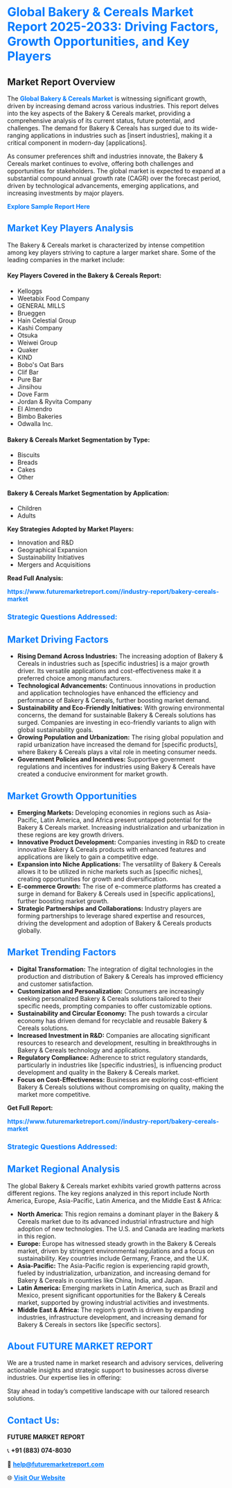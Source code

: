<h1 style="color: #007BFF;">Global Bakery & Cereals Market Report 2025-2033: Driving Factors, Growth Opportunities, and Key Players</h1>

<section id="overview">
<h2>Market Report Overview</h2>
<p>The <a href="https://www.futuremarketreport.com//industry-report/bakery-cereals-market" style="color: #007BFF; text-decoration: none;"><strong>Global Bakery & Cereals Market</strong></a> is witnessing significant growth, driven by increasing demand across various industries. This report delves into the key aspects of the Bakery & Cereals market, providing a comprehensive analysis of its current status, future potential, and challenges. The demand for Bakery & Cereals has surged due to its wide-ranging applications in industries such as [insert industries], making it a critical component in modern-day [applications].</p>
<p>As consumer preferences shift and industries innovate, the Bakery & Cereals market continues to evolve, offering both challenges and opportunities for stakeholders. The global market is expected to expand at a substantial compound annual growth rate (CAGR) over the forecast period, driven by technological advancements, emerging applications, and increasing investments by major players.</p>
</section>

<section id="overview">
<p><a href="https://www.futuremarketreport.com//request-sample/reportId=86831" style="color: #007BFF; text-decoration: none;"><strong>Explore Sample Report Here</strong></a></p>
</section>

<section id="key-players">
<h2 style="color: #007BFF;">Market Key Players Analysis</h2>
<p>The Bakery & Cereals market is characterized by intense competition among key players striving to capture a larger market share. Some of the leading companies in the market include:</p>
<h4>Key Players Covered in the Bakery & Cereals Report:</h4>
<ul><li>Kelloggs</li><li>Weetabix Food Company</li><li>GENERAL MILLS</li><li>Brueggen</li><li>Hain Celestial Group</li><li>Kashi Company</li><li>Otsuka</li><li>Weiwei Group</li><li>Quaker</li><li>KIND</li><li>Bobo&#039;s Oat Bars</li><li>Clif Bar</li><li>Pure Bar</li><li>Jinsihou</li><li>Dove Farm</li><li>Jordan &amp; Ryvita Company</li><li>EI Almendro</li><li>Bimbo Bakeries</li><li>Odwalla Inc.</li></ul>
<h4>Bakery & Cereals Market Segmentation by Type:</h4>
<ul><li>Biscuits</li><li>Breads</li><li>Cakes</li><li>Other</li></ul>

<h4>Bakery & Cereals Market Segmentation by Application:</h4>
<ul><li>Children</li><li>Adults</li></ul>
<p><strong>Key Strategies Adopted by Market Players:</strong></p>
<ul>
<li>Innovation and R&D</li>
<li>Geographical Expansion</li>
<li>Sustainability Initiatives</li>
<li>Mergers and Acquisitions</li>
</ul>
</section>

<section>
<p><strong>Read Full Analysis: </strong></p><a href="https://www.futuremarketreport.com//industry-report/bakery-cereals-market" style="color: #007BFF; text-decoration: none;"><strong>https://www.futuremarketreport.com//industry-report/bakery-cereals-market</strong></a>
<h3 style="color: #007BFF;">Strategic Questions Addressed:</h3>
</section>

<section id="driving-factors">
<h2 style="color: #007BFF;">Market Driving Factors</h2>
<ul>
<li><strong>Rising Demand Across Industries:</strong> The increasing adoption of Bakery & Cereals in industries such as [specific industries] is a major growth driver. Its versatile applications and cost-effectiveness make it a preferred choice among manufacturers.</li>
<li><strong>Technological Advancements:</strong> Continuous innovations in production and application technologies have enhanced the efficiency and performance of Bakery & Cereals, further boosting market demand.</li>
<li><strong>Sustainability and Eco-Friendly Initiatives:</strong> With growing environmental concerns, the demand for sustainable Bakery & Cereals solutions has surged. Companies are investing in eco-friendly variants to align with global sustainability goals.</li>
<li><strong>Growing Population and Urbanization:</strong> The rising global population and rapid urbanization have increased the demand for [specific products], where Bakery & Cereals plays a vital role in meeting consumer needs.</li>
<li><strong>Government Policies and Incentives:</strong> Supportive government regulations and incentives for industries using Bakery & Cereals have created a conducive environment for market growth.</li>
</ul>
</section>

<section id="growth-opportunities">
<h2 style="color: #007BFF;">Market Growth Opportunities</h2>
<ul>
<li><strong>Emerging Markets:</strong> Developing economies in regions such as Asia-Pacific, Latin America, and Africa present untapped potential for the Bakery & Cereals market. Increasing industrialization and urbanization in these regions are key growth drivers.</li>
<li><strong>Innovative Product Development:</strong> Companies investing in R&D to create innovative Bakery & Cereals products with enhanced features and applications are likely to gain a competitive edge.</li>
<li><strong>Expansion into Niche Applications:</strong> The versatility of Bakery & Cereals allows it to be utilized in niche markets such as [specific niches], creating opportunities for growth and diversification.</li>
<li><strong>E-commerce Growth:</strong> The rise of e-commerce platforms has created a surge in demand for Bakery & Cereals used in [specific applications], further boosting market growth.</li>
<li><strong>Strategic Partnerships and Collaborations:</strong> Industry players are forming partnerships to leverage shared expertise and resources, driving the development and adoption of Bakery & Cereals products globally.</li>
</ul>
</section>

<section id="trending-factors">
<h2 style="color: #007BFF;">Market Trending Factors</h2>
<ul>
<li><strong>Digital Transformation:</strong> The integration of digital technologies in the production and distribution of Bakery & Cereals has improved efficiency and customer satisfaction.</li>
<li><strong>Customization and Personalization:</strong> Consumers are increasingly seeking personalized Bakery & Cereals solutions tailored to their specific needs, prompting companies to offer customizable options.</li>
<li><strong>Sustainability and Circular Economy:</strong> The push towards a circular economy has driven demand for recyclable and reusable Bakery & Cereals solutions.</li>
<li><strong>Increased Investment in R&D:</strong> Companies are allocating significant resources to research and development, resulting in breakthroughs in Bakery & Cereals technology and applications.</li>
<li><strong>Regulatory Compliance:</strong> Adherence to strict regulatory standards, particularly in industries like [specific industries], is influencing product development and quality in the Bakery & Cereals market.</li>
<li><strong>Focus on Cost-Effectiveness:</strong> Businesses are exploring cost-efficient Bakery & Cereals solutions without compromising on quality, making the market more competitive.</li>
</ul>
</section>

<section>
<p><strong>Get Full Report: </strong></p><a href="https://www.futuremarketreport.com//industry-report/bakery-cereals-market" style="color: #007BFF; text-decoration: none;"><strong>https://www.futuremarketreport.com//industry-report/bakery-cereals-market</strong></a>
<h3 style="color: #007BFF;">Strategic Questions Addressed:</h3>
</section>


<section id="regional-analysis">
<h2 style="color: #007BFF;">Market Regional Analysis</h2>
<p>The global Bakery & Cereals market exhibits varied growth patterns across different regions. The key regions analyzed in this report include North America, Europe, Asia-Pacific, Latin America, and the Middle East & Africa:</p>
<ul>
<li><strong>North America:</strong> This region remains a dominant player in the Bakery & Cereals market due to its advanced industrial infrastructure and high adoption of new technologies. The U.S. and Canada are leading markets in this region.</li>
<li><strong>Europe:</strong> Europe has witnessed steady growth in the Bakery & Cereals market, driven by stringent environmental regulations and a focus on sustainability. Key countries include Germany, France, and the U.K.</li>
<li><strong>Asia-Pacific:</strong> The Asia-Pacific region is experiencing rapid growth, fueled by industrialization, urbanization, and increasing demand for Bakery & Cereals in countries like China, India, and Japan.</li>
<li><strong>Latin America:</strong> Emerging markets in Latin America, such as Brazil and Mexico, present significant opportunities for the Bakery & Cereals market, supported by growing industrial activities and investments.</li>
<li><strong>Middle East & Africa:</strong> The region’s growth is driven by expanding industries, infrastructure development, and increasing demand for Bakery & Cereals in sectors like [specific sectors].</li>
</ul>
</section>

<footer>
<h2 style="color: #007BFF;">About FUTURE MARKET REPORT</h2>
<p>We are a trusted name in market research and advisory services, delivering actionable insights and strategic support to businesses across diverse industries. Our expertise lies in offering:</p>

<p>Stay ahead in today’s competitive landscape with our tailored research solutions.</p>

<h2 style="color: #007BFF;">Contact Us:</h2>
<p><strong>FUTURE MARKET REPORT</strong></p>
<p>📞 <strong>+91 (883) 074-8030</strong></p>
<p>📧 <strong><a href="mailto:help@futuremarketreport.com" style="color: #007BFF;">help@futuremarketreport.com</a></strong></p>
<p>🌐 <strong><a href="https://www.futuremarketreport.com/" style="color: #007BFF;">Visit Our Website</a></strong></p>
</footer>